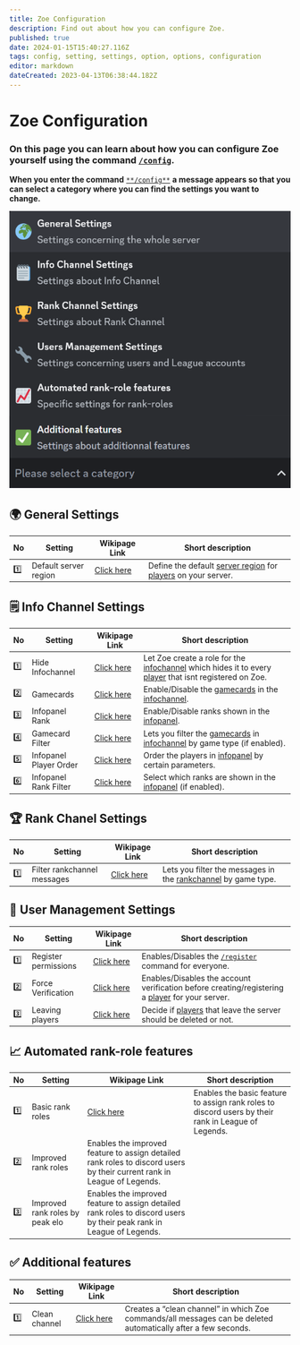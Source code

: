 ```yaml
---
title: Zoe Configuration
description: Find out about how you can configure Zoe.
published: true
date: 2024-01-15T15:40:27.116Z
tags: config, setting, settings, option, options, configuration
editor: markdown
dateCreated: 2023-04-13T06:38:44.182Z
---
```


# Zoe Configuration

### On this page you can learn about how you can configure Zoe yourself using the command [`/config`](https://wiki.zoe-discord-bot.ch/en/commands/important/config).

**When you enter the command** [`**/config**`](/en/commands/important/config/) **a message appears so that you can select a category where you can find the settings you want to change.** 

![](/configuration_choices.png)

## 🌍 General Settings

| No  | Setting | Wikipage Link | Short description |
| --- | --- | --- | --- |
| 1️⃣ | Default server region | [Click here](https://wiki.zoe-discord-bot.ch/en/Zoe-Configuration/General/Serverregion) | Define the default [server region](/en/terms/region) for [players](/en/terms/player) on your server. |

## 🗒️ Info Channel Settings

| No  | Setting | Wikipage Link | Short description |
| --- | --- | --- | --- |
| 1️⃣ | Hide Infochannel | [Click here](/en/Zoe-Configuration/Infochannel/Hide-Infochannel) | Let Zoe create a role for the [infochannel](/en/features/infoChannel) which hides it to every [player](/en/terms/player) that isnt registered on Zoe. |
| 2️⃣ | Gamecards | [Click here](/en/Zoe-Configuration/Infochannel/Gamecards/) | Enable/Disable the [gamecards](/en/features/gamecards) in the [infochannel](/en/features/infoChannel). |
| 3️⃣ | Infopanel Rank | [Click here](https://wiki.zoe-discord-bot.ch/en/Zoe-Configuration/Infochannel/Infochannel-Ranks) | Enable/Disable ranks shown in the [infopanel](/en/features/infoChannel). |
| 4️⃣ | Gamecard Filter | [Click here](https://wiki.zoe-discord-bot.ch/en/Zoe-Configuration/Infochannel/Gamecard-Filter) | Lets you filter the [gamecards](/en/features/gamecards) in [infochannel](/en/features/infoChannel) by game type (if enabled). |
| 5️⃣ | Infopanel Player Order | [Click here](https://wiki.zoe-discord-bot.ch/en/Zoe-Configuration/Infochannel/Infochannel-Order) | Order the players in [infopanel](/en/features/infoChannel) by certain parameters. |
| 6️⃣ | Infopanel Rank Filter | [Click here](https://wiki.zoe-discord-bot.ch/en/Zoe-Configuration/Infochannel/Infochannel-Rankfilter) | Select which ranks are shown in the [infopanel](/en/features/infoChannel) (if enabled). |

## 🏆 Rank Chanel Settings

| No  | Setting | Wikipage Link | Short description |
| --- | --- | --- | --- |
| 1️⃣ | Filter rankchannel messages | [Click here](https://wiki.zoe-discord-bot.ch/en/Zoe-Configuration/Rankchannel/Rankchannel-Filter) | Lets you filter the messages in the [rankchannel](/en/features/rankChannel) by game type. |

## 🔧 User Management Settings

| No  | Setting | Wikipage Link | Short description |
| --- | --- | --- | --- |
| 1️⃣ | Register permissions | [Click here](https://wiki.zoe-discord-bot.ch/en/Zoe-Configuration/Usermanagment/Register) | Enables/Disables the [`/register`](/en/commands/important/register/) command for everyone. |
| 2️⃣ | Force Verification | [Click here](https://wiki.zoe-discord-bot.ch/en/Zoe-Configuration/Usermanagment/Verification) | Enables/Disables the account verification before creating/registering a [player](/en/terms/player) for your server. |
| 3️⃣ | Leaving players | [Click here](https://wiki.zoe-discord-bot.ch/en/Zoe-Configuration/Usermanagment/Delete-Leavers) | Decide if [players](/en/terms/player) that leave the server should be deleted or not. |

## 📈 Automated rank-role features

| No  | Setting | Wikipage Link | Short description |
| --- | --- | --- | --- |
| 1️⃣ | Basic rank roles | [Click here](https://wiki.zoe-discord-bot.ch/en/features/rankroles) | Enables the basic feature to assign rank roles to discord users by their rank in League of Legends. |
| 2️⃣ | Improved rank roles | Enables the improved feature to assign detailed rank roles to discord users by their current rank in League of Legends. |
| 3️⃣ | Improved rank roles by peak elo | Enables the improved feature to assign detailed rank roles to discord users by their peak rank in League of Legends. |

## ✅ Additional features

| No  | Setting | Wikipage Link | Short description |
| --- | --- | --- | --- |
| 1️⃣ | Clean channel | [Click here](https://wiki.zoe-discord-bot.ch/en/Zoe-Configuration/Additional/Cleanchannel) | Creates a “clean channel” in which Zoe commands/all messages can be deleted automatically after a few seconds. |